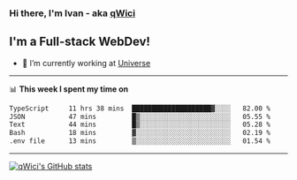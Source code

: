 ### Hi there, I'm Ivan - aka [qWici][website]

## I'm a Full-stack WebDev!
- 🔭 I’m currently working at [Universe][universe]

---

📊 **This week I spent my time on**
<!--START_SECTION:waka-->

```txt
TypeScript     11 hrs 38 mins  ████████████████████▓░░░░   82.00 %
JSON           47 mins         █▒░░░░░░░░░░░░░░░░░░░░░░░   05.55 %
Text           44 mins         █▒░░░░░░░░░░░░░░░░░░░░░░░   05.28 %
Bash           18 mins         ▓░░░░░░░░░░░░░░░░░░░░░░░░   02.19 %
.env file      13 mins         ▒░░░░░░░░░░░░░░░░░░░░░░░░   01.54 %
```

<!--END_SECTION:waka-->

---

[![qWici's GitHub stats](https://github-readme-stats.vercel.app/api?username=qWici)](https://github.com/qWici/github-readme-stats)

[website]: https://devkucher.com
[twitter]: https://twitter.com/KucherDev
[linkedin]: https://www.linkedin.com/in/ivankucher
[universe]: https://universeapps.limited

